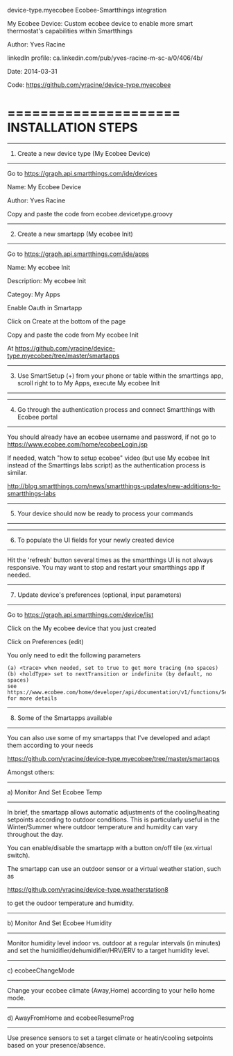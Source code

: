 device-type.myecobee           Ecobee-Smartthings integration

My Ecobee Device:  Custom ecobee device to enable more smart thermostat's capabilities within Smartthings 

Author:             Yves Racine

linkedIn profile:   ca.linkedin.com/pub/yves-racine-m-sc-a/0/406/4b/

Date:               2014-03-31

Code: https://github.com/yracine/device-type.myecobee



=====================
INSTALLATION STEPS
=====================

*************************************************
1) Create a new device type (My Ecobee Device)
*************************************************


Go to https://graph.api.smartthings.com/ide/devices

Name: My Ecobee Device

Author: Yves Racine

Copy and paste the code from ecobee.devicetype.groovy


*************************************************
2) Create a new smartapp (My ecobee Init)
*************************************************

Go to https://graph.api.smartthings.com/ide/apps


Name:           My ecobee Init

Description:    My ecobee Init

Categoy:        My Apps

Enable Oauth in Smartapp

Click on Create at the bottom of the page


Copy and paste the code from My ecobee Init

At https://github.com/yracine/device-type.myecobee/tree/master/smartapps



*************************************************
3) Use SmartSetup (+) from your phone or table within the smarttings app, scroll right to to My Apps, execute My ecobee Init
*************************************************


***********************************************************************************
4) Go through the authentication process and connect Smartthings with Ecobee portal
***********************************************************************************

You should already have an ecobee username and password, if not go to https://www.ecobee.com/home/ecobeeLogin.jsp

If needed, watch "how to setup ecobee" video (but use My ecobee Init instead of the Smarttings labs script) as
the authentication process is similar.

http://blog.smartthings.com/news/smartthings-updates/new-additions-to-smartthings-labs

    
***********************************************************
5) Your device should now be ready to process your commands
***********************************************************

**************************************************************
6) To populate the UI fields for your newly created device
**************************************************************

Hit the 'refresh' button several times as the smartthings UI is not always responsive. 
You may want to stop and restart your smartthings app if needed.


*************************************************************
7) Update device's preferences (optional, input parameters)
*************************************************************
Go to https://graph.api.smartthings.com/device/list

Click on the My ecobee device that you just created

Click on Preferences (edit)

You only need to edit the following parameters


    (a) <trace> when needed, set to true to get more tracing (no spaces)
    (b) <holdType> set to nextTransition or indefinite (by default, no spaces) 
    see https://www.ecobee.com/home/developer/api/documentation/v1/functions/SetHold.shtml 
    for more details 

********************************
8) Some of the Smartapps available
********************************

You can also use some of my smartapps that I've developed and adapt them according to your needs

https://github.com/yracine/device-type.myecobee/tree/master/smartapps

Amongst others:

********************************
a) Monitor And Set Ecobee Temp
********************************

In brief, the smartapp allows automatic adjustments of the cooling/heating setpoints according to outdoor conditions. This is particularly useful in the Winter/Summer where outdoor temperature and humidity can vary throughout the day.

You can enable/disable the smartapp with a button on/off tile (ex.virtual switch).

The smartapp can use an outdoor sensor or a virtual weather station, such as

https://github.com/yracine/device-type.weatherstation8

to get the oudoor temperature and humidity.

***********************************
b) Monitor And Set Ecobee Humidity
***********************************

Monitor humidity level indoor vs. outdoor at a regular intervals (in minutes) and set the humidifier/dehumidifier/HRV/ERV to a target humidity level.

*******************
c) ecobeeChangeMode
*******************
Change your ecobee climate (Away,Home) according to your hello home mode.

*************************************
d) AwayFromHome and ecobeeResumeProg
*************************************
Use presence sensors to set a target climate or heatin/cooling setpoints based on your presence/absence.
